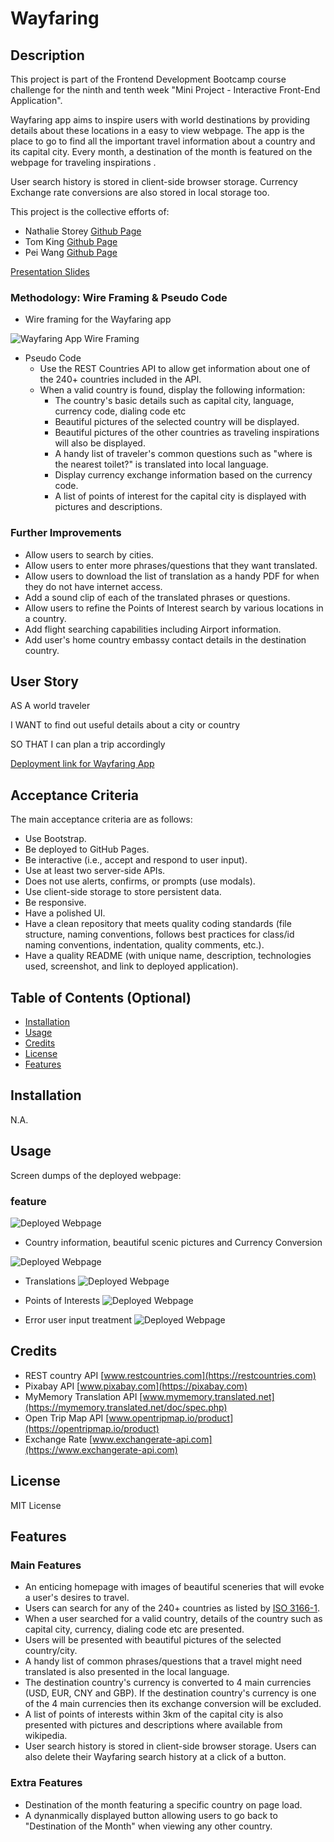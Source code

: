 # Wayfaring

## Description

This project is part of the Frontend Development Bootcamp course challenge for the ninth and tenth week "Mini Project -  Interactive Front-End Application". 

Wayfaring app aims to inspire users with world destinations by providing details about these locations in a easy to view webpage. The app is the place to go to find all the important travel information about a country and its capital city. Every month, a destination of the month is featured on the webpage for traveling inspirations . 

User search history is stored in client-side browser storage. Currency Exchange rate conversions are also stored in local storage too.

This project is the collective efforts of:
* Nathalie Storey [Github Page](https://github.com/NCStorey)
* Tom King [Github Page](https://github.com/tomking1983)
* Pei Wang [Github Page](https://github.com/HaveTimeDrinkTea)

[Presentation Slides](https://docs.google.com/presentation/d/1bnM4-OF0T7CPwoMaE2mb_aHuBu3jWOozwjJ4sTsvkyc/edit?usp=sharing)

### Methodology: Wire Framing & Pseudo Code
* Wire framing for the Wayfaring app

![Wayfaring App Wire Framing](assets/images/)



* Pseudo Code
  * Use the REST Countries API to allow get information about one of the 240+ countries included in the API.
  * When a valid country is found, display the following information:
    * The country's basic details such as capital city, language, currency code, dialing code etc
    * Beautiful pictures of the selected country will be displayed.
    * Beautiful pictures of the other countries as traveling inspirations will also be displayed.    
    * A handy list of traveler's common questions such as "where is the nearest toilet?" is translated into local language.
    * Display currency exchange information based on the currency code.
    * A list of points of interest for the capital city is displayed with pictures and descriptions.



### Further Improvements
* Allow users to search by cities.
* Allow users to enter more phrases/questions that they want translated.
* Allow users to download the list of translation as a handy PDF for when they do not have internet access.
* Add a sound clip of each of the translated phrases or questions.
* Allow users to refine the Points of Interest search by various locations in a country.
* Add flight searching capabilities including Airport information.
* Add user's home country embassy contact details in the destination country.




## User Story
AS A world traveler

I WANT to find out useful details about a city or country 

SO THAT I can plan a trip accordingly



[Deployment link for Wayfaring App](https://tomking1983/github.io/wayfaring/)


## Acceptance Criteria
The main acceptance criteria are as follows: 
 * Use Bootstrap.
 * Be deployed to GitHub Pages.
 * Be interactive (i.e., accept and respond to user input).
 * Use at least two server-side APIs.
 * Does not use alerts, confirms, or prompts (use modals).
 * Use client-side storage to store persistent data.
 * Be responsive.
 * Have a polished UI.
 * Have a clean repository that meets quality coding standards (file structure, naming conventions, follows best practices for class/id naming conventions, indentation, quality comments, etc.).
 * Have a quality README (with unique name, description, technologies used, screenshot, and link to deployed application).



## Table of Contents (Optional)

* [Installation](#installation)
* [Usage](#usage)
* [Credits](#credits)
* [License](#license)
* [Features](#features)


## Installation

N.A.


## Usage 

Screen dumps of the deployed webpage:

### feature 

![Deployed Webpage](assets/images/wayfarer1.png)


* Country information, beautiful scenic pictures and Currency Conversion

![Deployed Webpage](assets/images/wayfarer2.png)


* Translations
![Deployed Webpage](assets/images/wayfarer3.png)


* Points of Interests
![Deployed Webpage](assets/images/wayfarer4.png)


* Error user input treatment
![Deployed Webpage](assets/images/wayfarer5.png)




## Credits

* REST country API [www.restcountries.com](https://restcountries.com) 
* Pixabay API [www.pixabay.com](https://pixabay.com)
* MyMemory Translation API [www.mymemory.translated.net](https://mymemory.translated.net/doc/spec.php)
* Open Trip Map API [www.opentripmap.io/product](https://opentripmap.io/product)
* Exchange Rate [www.exchangerate-api.com](https://www.exchangerate-api.com)




## License 

MIT License



## Features

### Main Features
* An enticing homepage with images of beautiful sceneries that will evoke a user's desires to travel.
* Users can search for any of the 240+ countries as listed by [ISO 3166-1](https://en.wikipedia.org/wiki/ISO_3166-1#Current_codes). 
* When a user searched for a valid country, details of the country such as capital city, currency, dialing code etc are presented.
* Users will be presented with beautiful pictures of the selected country/city.
* A handy list of common phrases/questions that a travel might need translated is also presented in the local language.
* The destination country's currency is converted to 4 main currencies (USD, EUR, CNY and GBP). If the destination country's currency is one of the 4 main currencies then its exchange conversion will be excluded.
* A list of points of interests within 3km of the capital city is also presented with pictures and descriptions where available from wikipedia.
* User search history is stored in client-side browser storage. Users can also delete their Wayfaring search history at a click of a button.

  

### Extra Features
 * Destination of the month featuring a specific country on page load.
 * A dynanmically displayed button allowing users to go back to "Destination of the Month" when viewing any other country.
 



